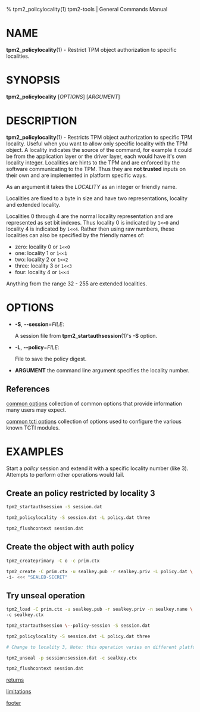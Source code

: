 % tpm2_policylocality(1) tpm2-tools | General Commands Manual

# NAME

**tpm2_policylocality**(1) - Restrict TPM object authorization to specific
localities.

# SYNOPSIS

**tpm2_policylocality** [*OPTIONS*] [*ARGUMENT*]

# DESCRIPTION

**tpm2_policylocality**(1) - Restricts TPM object authorization to specific
TPM locality. Useful when you want to allow only specific locality
with the TPM object. A locality indicates the source of the command,
for example it could be from the application layer or the driver layer, each
would have it's own locality integer. Localities are hints to the TPM and are
enforced by the software communicating to the TPM. Thus they are
**not trusted** inputs on their own and are implemented in platform specific
ways.

As an argument it takes the _LOCALITY_ as an integer or friendly name.

Localities are fixed to a byte in size and have two representations, locality
and extended locality.

Localities 0 through 4 are the normal locality representation and are represented
as set bit indexes. Thus locality 0 is indicated by `1<<0` and locality 4 is
indicated by `1<<4`. Rather then using raw numbers, these localities can also
be specified by the friendly names of:
 - zero: locality 0 or `1<<0`
 - one: locality 1 or `1<<1`
 - two: locality 2 or `1<<2`
 - three: locality 3 or `1<<3`
 - four: locality 4 or `1<<4`

Anything from the range 32 - 255 are extended localities.

# OPTIONS

  * **-S**, **\--session**=_FILE_:

    A session file from **tpm2_startauthsession**(1)'s **-S** option.

  * **-L**, **\--policy**=_FILE_:

    File to save the policy digest.

  * **ARGUMENT** the command line argument specifies the locality number.

## References

[common options](common/options.md) collection of common options that provide
information many users may expect.

[common tcti options](common/tcti.md) collection of options used to configure
the various known TCTI modules.

# EXAMPLES

Start a *policy* session and extend it with a specific locality number (like 3).
Attempts to perform other operations would fail.

## Create an policy restricted by locality 3
```bash
tpm2_startauthsession -S session.dat

tpm2_policylocality -S session.dat -L policy.dat three

tpm2_flushcontext session.dat
```

## Create the object with auth policy
```bash
tpm2_createprimary -C o -c prim.ctx

tpm2_create -C prim.ctx -u sealkey.pub -r sealkey.priv -L policy.dat \
-i- <<< "SEALED-SECRET"
```

## Try unseal operation
```bash
tpm2_load -C prim.ctx -u sealkey.pub -r sealkey.priv -n sealkey.name \
-c sealkey.ctx

tpm2_startauthsession \--policy-session -S session.dat

tpm2_policylocality -S session.dat -L policy.dat three

# Change to locality 3, Note: this operation varies on different platforms

tpm2_unseal -p session:session.dat -c sealkey.ctx

tpm2_flushcontext session.dat
```

[returns](common/returns.md)

[limitations](common/policy-limitations.md)

[footer](common/footer.md)
